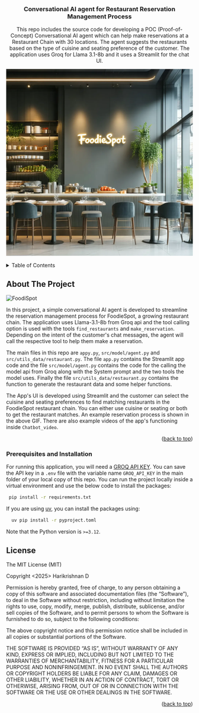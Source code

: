 <!-- Improved compatibility of back to top link: See: https://github.com/othneildrew/Best-README-Template/pull/73 -->
<a name="readme-top"></a>
<!--
*** Thanks for checking out the Best-README-Template. If you have a suggestion
*** that would make this better, please fork the repo and create a pull request
*** or simply open an issue with the tag "enhancement".
*** Don't forget to give the project a star!
*** Thanks again! Now go create something AMAZING! :D
-->



<!-- PROJECT SHIELDS -->
<!--
*** I'm using markdown "reference style" links for readability.
*** Reference links are enclosed in brackets [ ] instead of parentheses ( ).
*** See the bottom of this document for the declaration of the reference variables
*** for contributors-url, forks-url, etc. This is an optional, concise syntax you may use.
*** https://www.markdownguide.org/basic-syntax/#reference-style-links
-->
<!--[![Contributors][contributors-shield]][contributors-url]
[![Forks][forks-shield]][forks-url]
[![Stargazers][stars-shield]][stars-url]
[![Issues][issues-shield]][issues-url]
[![MIT License][license-shield]][license-url]
[![LinkedIn][linkedin-shield]][linkedin-url]-->



<!-- PROJECT LOGO -->
<br />
<div align="center">

<h3 align="center">Conversational AI agent for Restaurant Reservation Management Process</h3>

  <p align="center">
    This repo includes the source code for developing a POC (Proof-of-Concept) Conversational AI agent which can help make reservations at a Restaurant Chain with 30 locations. The agent suggests the restaurants based on the type of cuisine and seating preference of the customer. The application uses Groq for Llama 3.1-8b and it uses a Streamlit for the chat UI.
    
  </p>
</div>

<!--You can access the Use case documentation on this Notion Page:
      [Use Case Doc](https://www.notion.so/Reservation-Management-Agent-Use-case-document-FoodieSpot-19115d7d10088033887af4be36d8d6eb?pvs=4)--->
    
![FoodiSpot](images/Foodie_3.webp)

<!-- TABLE OF CONTENTS -->
<details>
  <summary>Table of Contents</summary>
  <ol>
    <li>
      <a href="#about-the-project">About The Project</a>
    </li>
    <li>
      <a href="#prerequisites and installation">Prerequisites and Installation</a>
    </li>
    <li><a href="#Using the Streamlit App UI"></a></
    <li><a href="#license">License</a></li>
  </ol>
</details>



<!-- ABOUT THE PROJECT -->
## About The Project
![FoodiSpot](Chatbot_video/AI_agent_video_gif.gif)

In this project, a simple conversational AI agent is developed to streamline the reservation management process for FoodieSpot, a growing restaurant chain. The application uses Llama-3.1-8b from Groq api and the tool calling option is used with the tools `find_restaurants` and `make_reservation`. Depending on the intent of the customer's chat messages, the agent will call the respective tool to help them make a reservation. 

The main files in this repo are `appy.py`, `src/model/agent.py` and `src/utils_data/restaurant.py`. The file `app.py` contains the Streamlit app code and the file `src/model/agent.py` contains the code for the calling the model api from Groq along with the System prompt and the two tools the model uses. Finally the file `src/utils_data/restaurant.py` contains the function to generate the restaurant data and some helper functions.


The App's UI is developed using Streamlit and the customer can select the cuisine and seating preferences to find matching restaurants in the FoodieSpot restaurant chain. You can either use cuisine or seating or both to get the restaurant matches. An example reservation process is shown in the above GIF. There are also example videos of the app's functioning inside `Chatbot_video`.





<p align="right">(<a href="#readme-top">back to top</a>)</p>




<!-- GETTING STARTED -->
### Prerequisites and Installation

 For running this application, you will need a [GROQ API KEY](https://console.groq.com/playground). You can save the API key in a `.env` file with the variable name `GROQ_API_KEY` in the main folder of your local copy of this repo. You can run the project locally inside a virtual environment and use the below code to install the packages:
 
  ```sh
   pip install -r requirements.txt
  ```

If you are using [uv](https://docs.astral.sh/uv/pip/packages/#installing-a-package), you can install the packages using:
 ```sh
   uv pip install -r pyproject.toml
  ```
Note that the Python version is `>=3.12`.



<!-- ACKNOWLEDGMENTS -->
## License
The MIT License (MIT)

Copyright <2025> Harikrishnan D

Permission is hereby granted, free of charge, to any person obtaining a copy of this software and associated documentation files (the “Software”), to deal in the Software without restriction, including without limitation the rights to use, copy, modify, merge, publish, distribute, sublicense, and/or sell copies of the Software, and to permit persons to whom the Software is furnished to do so, subject to the following conditions:

The above copyright notice and this permission notice shall be included in all copies or substantial portions of the Software.

THE SOFTWARE IS PROVIDED “AS IS”, WITHOUT WARRANTY OF ANY KIND, EXPRESS OR IMPLIED, INCLUDING BUT NOT LIMITED TO THE WARRANTIES OF MERCHANTABILITY, FITNESS FOR A PARTICULAR PURPOSE AND NONINFRINGEMENT. IN NO EVENT SHALL THE AUTHORS OR COPYRIGHT HOLDERS BE LIABLE FOR ANY CLAIM, DAMAGES OR OTHER LIABILITY, WHETHER IN AN ACTION OF CONTRACT, TORT OR OTHERWISE, ARISING FROM, OUT OF OR IN CONNECTION WITH THE SOFTWARE OR THE USE OR OTHER DEALINGS IN THE SOFTWARE.



<p align="right">(<a href="#readme-top">back to top</a>)</p>



<!-- MARKDOWN LINKS & IMAGES -->
<!-- https://www.markdownguide.org/basic-syntax/#reference-style-links -->

[license-shield]: https://img.shields.io/github/license/DOOMNOVA/A_p_test.svg?style=for-the-badge
[license-url]: https://github.com/DOOMNOVA/A_p_test/blob/master/LICENSE.txt



